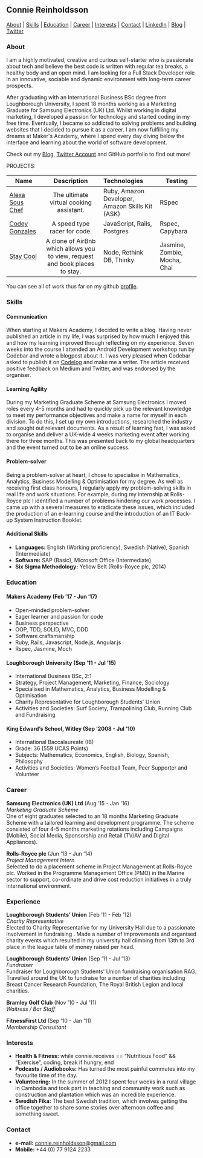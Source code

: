 ## Connie Reinholdsson

[About](#about) | [Skills](#skills) | [Education](#education) | [Career](#career) | [Interests](#interests) | [Contact](#contact) |
[LinkedIn](https://www.linkedin.com/in/conniereinholdsson/) |
[Blog](https://medium.com/@connie.reinholdsson_2152) |
[Twitter](https://twitter.com/conniereinhold1)

### <a name="hello">About</a>

I am a highly motivated, creative and curious self-starter who is passionate about tech and believe the best code is written with regular tea breaks, a healthy body and an open mind. I am looking for a Full Stack Developer role in an innovative, sociable and dynamic environment with long-term career prospects.

After graduating with an International Business BSc degree from Loughborough University, I spent 18 months working as a Marketing Graduate for Samsung Electronics (UK) Ltd. Whilst working in digital marketing, I developed a passion for technology and started coding in my free time. Eventually, I became so addicted to solving problems and building websites that I decided to pursue it as a career. I am now fulfilling my dreams at Maker's Academy, where I spend every day diving below the interface and learning about the world of software development.

Check out my [Blog](https://medium.com/@connie.reinholdsson_2152), [Twitter Account](https://twitter.com/conniereinhold1) and GitHub portfolio to find out more!

PROJECTS:

| Name                       | Description                                                                   | Technologies                     |  Testing                           |
| -------------------------- |:-----------------------------------------------------------------------------:|:-------------------|-------------------|
| [Alexa Sous Chef](https://github.com/exchai93/alexa_sous_chef)      | The ultimate virtual cooking assistant.                | Ruby, Amazon Developer, Amazon Skills Kit (ASK)            | RSpec       |
| [Codey Gonzales](https://github.com/sus111/codey-gonzalez)       | A speed type racer for code.                                         | JavaScript, Rails, Postgres           | Rspec, Capybara                    |
| [Stay Cool](https://github.com/quad-piece/makers-bnb)            | A clone of AirBnb which allows you to view, request and book places to stay.  | Node, Rethink DB, Thinky         | Jasmine, Zombie, Mocha, Chai       |   

You can see all of work thus far on my github <a href="https://github.com/sus111">profile</a>.





### <a name="skills">Skills</a>

#### Communication
When starting at Makers Academy, I decided to write a blog. Having never published an article in my life, I was surprised by how much I enjoyed this and how my learning improved through reflecting on my experience. Seven weeks into the course I attended an Android Development workshop run by Codebar and wrote a blogpost about it. I was very pleased when Codebar asked to publish it on [Codelog](https://medium.com/the-codelog/android-i-think-we-will-become-good-friends-ab01b0e90ad5) and make me a writer. The article received positive feedback on Medium and Twitter, and was endorsed by the organiser.

#### Learning Agility

During my Marketing Graduate Scheme at Samsung Electronics I moved roles every 4-5 months and had to quickly pick up the relevant knowledge to meet my performance objectives and make a name for myself in each division. To do this, I set up my own introductions, researched the industry and sought out relevant documents. As a result of learning fast, I was asked to organise and deliver a UK-wide 4 weeks marketing event after working there for three months. This was presented back to my global headquarters and the event turned out to be an online success.

#### Problem-solver

Being a problem-solver at heart, I chose to specialise in Mathematics, Analytics, Business Modelling & Optimisation for my degree. As well as receiving first class honours, I regularly apply my problem-solving skills in real life and work situations. For example, during my internship at Rolls-Royce plc I identified a number of problems hindering our work processes. I came up with a several measures to eradicate these issues, which included the production of an e-learning course and the introduction of an IT Back-up System Instruction Booklet.


#### Additional Skills

- **Languages:** English (Working proficiency), Swedish (Native), Spanish (Intermediate)
- **Software:** SAP (Basic), Microsoft Office (Intermediate)
- **Six Sigma Methodology:** Yellow Belt (Rolls-Royce plc, 2014)

### <a name="education">Education</a>

#### Makers Academy (Feb ’17 - Jun ’17)

- Open-minded problem-solver
- Eager learner and passion for code
- Business perspective
- OOP, TDD, SOLID, MVC, DDD
- Software craftsmanship
- Ruby, Rails, Javascript, Node.js, Angular.js
- Rspec, Jasmine, Moch

#### Loughborough University (Sep ’11 -  Jul ’15)

- International Business BSc, 2:1
- Strategy, Project Management, Marketing, Finance, Sociology
- Specialised in Mathematics, Analytics, Business Modelling & Optimisation
- Charity Representative for Loughborough Students' Union
- Activities and Societies: Surf Society, Trampolining Club, Running Club and Fundraising

#### King Edward’s School, Witley (Sep ‘2008 - Jul ’10)

- International Baccalaureate (IB)
- Grade: 36 (559 UCAS Points)
- Subjects: Mathematics, Economics, English, Biology, Spanish, Philosophy
- Activities and Societies: Women’s Football Team, Peer Supporter and Volunteer

### <a name="Career">Career</a>

**Samsung Electronics (UK) Ltd** (Aug ’15 - Jan ’16)   
*Marketing Graduate Scheme*  
One of eight graduates selected to an 18 months Marketing Graduate Scheme with a tailored learning and development programme. The scheme consisted of four 4-5 months marketing rotations including Campaigns (Mobile), Social Media, Sponsorship and Retail (TV/AV and Digital Appliances).

**Rolls-Royce plc** (Jun ’13 - Jun ’14)   
*Project Management Intern*  
Selected to do a placement scheme in Project Management at Rolls-Royce plc. Worked in the Programme Management Office (PMO) in the Marine sector to support, co-ordinate and drive cost reduction initiatives in a truly international environment.

### <a name="experience">Experience</a>

**Loughborough Students’ Union** (Feb ’11 - Feb ’12)   
*Charity Representative*  
Elected to Charity Representative for my University Hall due to a passionate involvement in fundraising . Made a number of improvements and organised charity events which resulted in my university hall climbing from 13th to 3rd place in the league table of money raised per head.

**Loughborough Students’ Union** (Sep ’11 - Jul ’13)   
*Fundraiser*  
Fundraiser for Loughborough Students' Union fundraising organisation RAG. Travelled around the UK to fundraise for a number of charities including Breast Cancer Research Foundation, The Royal British Legion and local charities.

**Bramley Golf Club** (Nov ’10 - Jul ’11)   
*Waitress / Bar Staff*  

**FitnessFirst Ltd** (Sep ’10 - Jan ’11)   
*Membership Consultant*  

### <a name="interests">Interests</a>
- **Health & Fitness:** while connie.receives == “Nutritious Food” && “Exercise”, coding, break if hungry, end
- **Podcasts / Audiobooks:** Has turned the most painful commutes into my favourite time of the day.
- **Volunteering:** In the summer of 2012 I spent four weeks in a rural village in Cambodia and took part in teaching and community work such as construction and plantation which was an incredible experience.
- **Swedish Fika:** The best Swedish tradition, which involves getting the office together to share some stories over afternoon coffee and something sweet.

### <a name="contact">Contact</a>
- **e-mail:** connie.reinholdsson@gmail.com
- **Mobile:** +44 (0) 77 9124 2233
